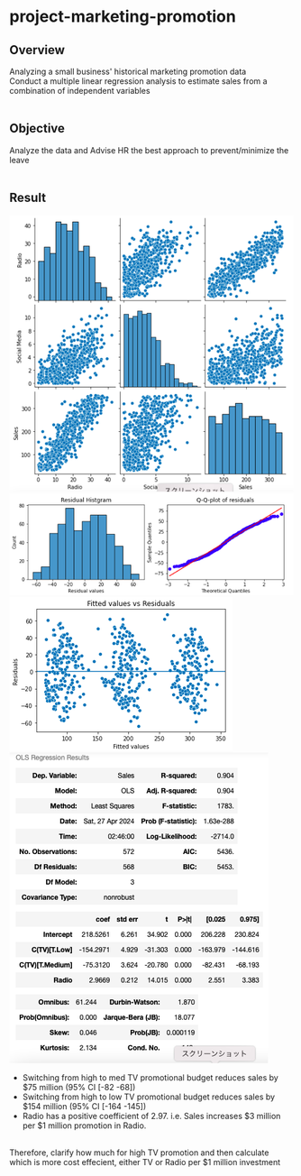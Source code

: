 # project-marketing-promotion

## Overview<br>
  Analyzing a small business' historical marketing promotion data<br>
  Conduct a multiple linear regression analysis to estimate sales from a combination of independent variables<br>
<br>
## Objective<br>
  Analyze the data and Advise HR the best approach to prevent/minimize the leave<br>
<br>
## Result<br>
![graph 1](/assets/graph_1.png)![graph 2](/assets/graph_2.png)<br>
![graph 3](/assets/graph_3.png)<br>
![table_1](/assets/table_1.png)<br>
  * Switching from high to med TV promotional budget reduces sales by $75 million (95\% CI \[-82 -68\])<br>
  * Switching from high to low TV promotional budget reduces sales by $154 million (95\% CI \[-164 -145\])<br>
  * Radio has a positive coefficient of 2.97. i.e. Sales increases $3 million per $\$1$ million promotion in Radio.<br>
<br>
Therefore, clarify how much for high TV promotion and then calculate which is more cost effecient, either TV or Radio per $1 million investment
<br>


